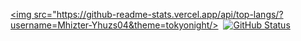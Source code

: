 <a href="https://github.com/Mhizter-Yhuzs04"><img src="https://github-readme-stats.vercel.app/api/top-langs/?username=Mhizter-Yhuzs04&theme=tokyonight/>
</a>&nbsp;[![GitHub Status](https://github-readme-stats.vercel.app/api?username=Mhizter-Yhuzs04&&show_icons=true&theme=tokyonight&line_height=27)](https://maxbase.org)
<!--
**Mhizter-Yhuzs04/Mhizter-Yhuzs04** is a ✨ _special_ ✨ repository because its `README.md` (this file) appears on your GitHub profile.

Here are some ideas to get you started:

- 🔭 I’m currently working on ...
- 🌱 I’m currently learning ...
- 👯 I’m looking to collaborate on ...
- 🤔 I’m looking for help with ...
- 💬 Ask me about ...
- 📫 How to reach me: ...
- 😄 Pronouns: ...
- ⚡ Fun fact: ...
-->
